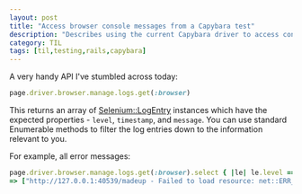 ```yaml
---
layout: post
title: "Access browser console messages from a Capybara test"
description: "Describes using the current Capybara driver to access console.log, console.error, etc from a Capybara test."
category: TIL
tags: [til,testing,rails,capybara]
---
```


A very handy API I've stumbled across today:

``` ruby
page.driver.browser.manage.logs.get(:browser)
```

This returns an array of [Selenium::LogEntry](https://github.com/SeleniumHQ/selenium/blob/93c9ec77403f1c379a8f38d7b499f4f483b40943/rb/lib/selenium/webdriver/common/log_entry.rb) instances which have the expected properties - `level`, `timestamp`, and `message`. You can use standard Enumerable methods to filter the log entries down to the information relevant to you.

For example, all error messages:

``` ruby
page.driver.browser.manage.logs.get(:browser).select { |le| le.level == "SEVERE" }.map(&:message)
=> ["http://127.0.0.1:40539/madeup - Failed to load resource: net::ERR_CONNECTION_REFUSED", ...]
```
